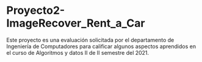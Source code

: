 # Proyecto2-ImageRecover_Rent_a_Car
Este proyecto es una evaluación solicitada por el departamento de Ingeniería de Computadores para calificar
algunos aspectos aprendidos en el curso de Algoritmos y datos II de II semestre del 2021.

